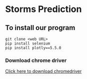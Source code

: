 # Storms Prediction

## To install our program
```
git clone <web URL>
pip install selenium
pip install plotly==5.5.0
```
### Download chrome driver
[Click here to download chromedriver](https://chromedriver.chromium.org/downloads)


